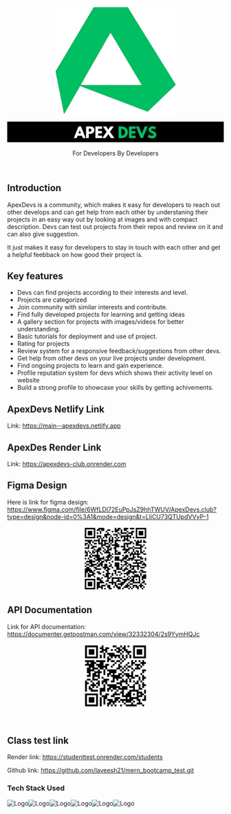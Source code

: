 <p align="center">
  <img src="client/src/assets/ApexDevs_Logo_Temp.png" height="250" width="280">
</p>
<p align="center">
  <img src="client/src/assets/ApexDevs_Banner.png"></p>
<p align="center">For Developers By Developers</p><br>

## Introduction 
ApexDevs is a community, which makes it easy for developers to reach out other develops and can get help from each other by understaning their projects in an easy way out by looking at images and with compact description. Devs can test out projects from their repos and review on it and can also give suggestion.

It just makes it easy for developers to stay in touch with each other and get a helpful feebback on how good their project is.

## Key features
  - Devs can find projects according to their interests and level.
  - Projects are categorized 
  - Join community with similar interests and contribute.
  - Find fully developed projects for learning and getting ideas
  - A gallery section for projects with images/videos for better understanding.
  - Basic tutorials for deployment and use of project.
  - Rating for projects 
  - Review system for a responsive feedback/suggestions from other devs.
  - Get help from other devs on your live projects under development.
  - Find ongoing projects to learn and gain experience.
  - Profile reputation system for devs which shows their activity level on website
  - Build a strong profile to showcase your skills by getting achivements.

## ApexDevs Netlify Link

Link: https://main--apexdevs.netlify.app

## ApexDes Render Link

Link: https://apexdevs-club.onrender.com

## Figma Design
Here is link for figma design: https://www.figma.com/file/6WfLDI72EuPpJsZ9hhTWUV/ApexDevs.club?type=design&node-id=0%3A1&mode=design&t=LliCU73QTUpdVVyP-1
<p align="center">
  <img src="client/src/assets/FigmaQR.png" height="150" width="150">
</p>


## API Documentation
Link for API documentation: https://documenter.getpostman.com/view/32332304/2s9YymHQJc
<p align="center">
  <img src="client/src/assets/ApiOR.png" height="150" width="150">
</p>
<br>

## Class test link
Render link: https://studenttest.onrender.com/students

Github link: https://github.com/laveesh21/mern_bootcamp_test.git

### Tech Stack Used
![Logo](https://img.shields.io/badge/HTML5-E34F26.svg?style=for-the-badge&logo=HTML5&logoColor=white)![Logo](https://img.shields.io/badge/CSS3-1572B6.svg?style=for-the-badge&logo=CSS3&logoColor=white)![Logo](https://img.shields.io/badge/JavaScript-F7DF1E.svg?style=for-the-badge&logo=JavaScript&logoColor=black)![Logo](https://img.shields.io/badge/Node.js-339933.svg?style=for-the-badge&logo=nodedotjs&logoColor=white)![Logo](https://img.shields.io/badge/Express-000000.svg?style=for-the-badge&logo=Express&logoColor=white)![Logo](https://img.shields.io/badge/MongoDB-47A248.svg?style=for-the-badge&logo=MongoDB&logoColor=white)
<!-- 

